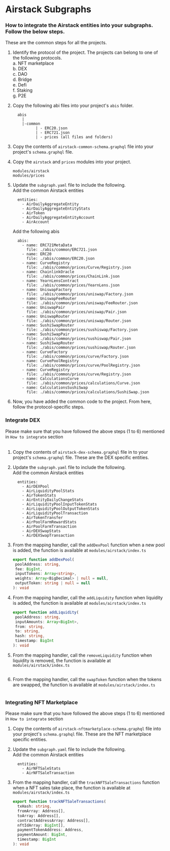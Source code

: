 # Airstack Subgraphs

### How to integrate the Airstack entities into your subgraphs. Follow the below steps.
These are the common steps for all the projects.
1. Identify the protocol of the project.
   The projects can belong to one of the following protocols.<br/>
   a. NFT marketplace<br/>
   b. DEX<br/>
   c. DAO <br/>
   d. Bridge<br/>
   e. Defi <br/>
   f. Staking<br/>
   g. P2E<br/>

2. Copy the following abi files into your project's `abis` folder.

   ```
     abis
       |
       |-common
             | - ERC20.json
             | - ERC721.json
             | - prices (all files and folders)

   ```

3. Copy the contents of `airstack-common-schema.graphql` file into your project's `schema.graphql` file.

4. Copy the `airstack` and `prices` modules into your project.
   ```
   modules/airstack
   modules/prices
   ```
5. Update the `subgraph.yaml` file to include the following.<br/>
   Add the common Airstack entities
   ```
     entities:
       - AirDailyAggregateEntity
       - AirDailyAggregateEntityStats
       - AirToken
       - AirDailyAggregateEntityAccount
       - AirAccount
   ```
   Add the following abis
   ```
     abis:
       - name: ERC721MetaData
         file: ./abis/common/ERC721.json
       - name: ERC20
         file: ./abis/common/ERC20.json
       - name: CurveRegistry
         file: ./abis/common/prices/Curve/Registry.json
       - name: ChainlinkOracle
         file: ./abis/common/prices/ChainLink.json
       - name: YearnLensContract
         file: ./abis/common/prices/YearnLens.json
       - name: UniswapFactory
         file: ./abis/common/prices/uniswap/Factory.json
       - name: UniswapFeeRouter
         file: ./abis/common/prices/uniswap/FeeRouter.json
       - name: UniswapPair
         file: ./abis/common/prices/uniswap/Pair.json
       - name: UniswapRouter
         file: ./abis/common/prices/uniswap/Router.json
       - name: SushiSwapRouter
         file: ./abis/common/prices/sushiswap/Factory.json
       - name: SushiSwapPair
         file: ./abis/common/prices/sushiswap/Pair.json
       - name: SushiSwapRouter
         file: ./abis/common/prices/sushiswap/Router.json
       - name: CurveFactory
         file: ./abis/common/prices/curve/Factory.json
       - name: CurvePoolRegistry
         file: ./abis/common/prices/curve/PoolRegistry.json
       - name: CurveRegistry
         file: ./abis/common/prices/curve/Registry.json
       - name: CalculationsCurve
         file: ./abis/common/prices/calculations/Curve.json
       - name: CalculationsSushiSwap
         file: ./abis/common/prices/calculations/SushiSwap.json
   ```
6. Now, you have added the common code to the project. From here, follow the protocol-specific steps.

### Integrate DEX

Please make sure that you have followed the above steps (1 to 6) mentioned in `How to integrate` section<br/><br/>

1. Copy the contents of `airstack-dex-schema.graphql` file in to your project's `schema.graphql` file. These are the DEX specific entities.
2. Update the `subgraph.yaml` file to include the following.<br/>
    Add the common Airstack entities


    ```
      entities:
        - AirDEXPool
        - AirLiquidityPoolStats
        - AirTokenStats
        - AirEntityDailyChangeStats
        - AirLiquidityPoolInputTokenStats
        - AirLiquidityPoolOutputTokenStats
        - AirLiquidityPoolTransaction
        - AirTokenTransfer
        - AirPoolFarmRewardStats
        - AirPoolFarmTransaction
        - AirDEXSwapStats
        - AirDEXSwapTransaction
    ```

3. From the mapping handler, call the `addDexPool` function when a new pool is added, the function is available at `modules/airstack/index.ts`

   ```ts
   export function addDexPool(
    poolAddress: string,
    fee: BigInt,
    inputTokens: Array<string>,
    weights: Array<BigDecimal> | null = null,
    outputToken: string | null = null
   ): void
   ```
4. From the mapping handler, call the `addLiquidity` function when liquidity is added, the function is available at `modules/airstack/index.ts`

   ```ts
   export function addLiquidity(
    poolAddress: string,
    inputAmounts: Array<BigInt>,
    from: string,
    to: string,
    hash: string,
    timestamp: BigInt
   ): void
   ```
5. From the mapping handler, call the `removeLiquidity` function when liquidity is removed, the function is available at `modules/airstack/index.ts`
    ```
    ```
6. From the mapping handler, call the `swapToken` function when the tokens are swapped, the function is available at `modules/airstack/index.ts`
    ```
    ```

### Integrating NFT Marketplace
Please make sure that you have followed the above steps (1 to 6) mentioned in `How to integrate` section<br/>
1. Copy the contents of `airstack-nftmarketplace-schema.graphql` file into your project's `schema.graphql` file. These are the NFT marketplace specific entities.
2. Update the `subgraph.yaml` file to include the following.<br/>
    Add the common Airstack entities


    ```
      entities:
        - AirNFTSaleStats
        - AirNFTSaleTransaction
    ```
3. From the mapping handler, call the `trackNFTSaleTransactions` function when a NFT sales take place, the function is available at `modules/airstack/index.ts`
    ```ts
    export function trackNFTSaleTransactions(
      txHash: string,
      fromArray: Address[],
      toArray: Address[],
      contractAddressArray: Address[],
      nftIdArray: BigInt[],
      paymentTokenAddress: Address,
      paymentAmount: BigInt,
      timestamp: BigInt
    ): void 
    ```
